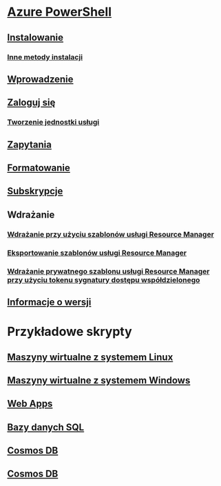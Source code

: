 # [Azure PowerShell](../overview.md)
## [Instalowanie](install-azurerm-ps.md)
### [Inne metody instalacji](../other-install.md)
## [Wprowadzenie](../get-started-azureps.md)
## [Zaloguj się](../authenticate-azureps.md)
### [Tworzenie jednostki usługi](../create-azure-service-principal-azureps.md)
## [Zapytania](../queries-azureps.md)
## [Formatowanie](../formatting-output.md)
## [Subskrypcje](../manage-subscriptions-azureps.md)

## Wdrażanie
### [Wdrażanie przy użyciu szablonów usługi Resource Manager](https://docs.microsoft.com/en-us/azure/azure-resource-manager/resource-group-template-deploy)
### [Eksportowanie szablonów usługi Resource Manager](https://docs.microsoft.com/en-us/azure/azure-resource-manager/resource-manager-export-template-powershell)
### [Wdrażanie prywatnego szablonu usługi Resource Manager przy użyciu tokenu sygnatury dostępu współdzielonego](https://docs.microsoft.com/en-us/azure/azure-resource-manager/resource-manager-powershell-sas-token)

## [Informacje o wersji](release-notes-azureps.md)

# Przykładowe skrypty
## [Maszyny wirtualne z systemem Linux](https://docs.microsoft.com/en-us/azure/virtual-machines/linux/powershell-samples?toc=%2fpowershell%2fmodule%2ftoc.json)
## [Maszyny wirtualne z systemem Windows](https://docs.microsoft.com/en-us/azure/virtual-machines/windows/powershell-samples?toc=%2fpowershell%2fmodule%2ftoc.json)
## [Web Apps](https://docs.microsoft.com/azure/app-service-web/app-service-powershell-samples?toc=%2fpowershell%2fmodule%2ftoc.json)
## [Bazy danych SQL](https://docs.microsoft.com/azure/sql-database/sql-database-powershell-samples?toc=%2fpowershell%2fmodule%2ftoc.json)
## [Cosmos DB](https://docs.microsoft.com/azure/cosmos-db/powershell-samples?toc=%2fpowershell%2fmodules%2ftoc.json)
## [Cosmos DB](https://docs.microsoft.com/azure/cosmos-db/powershell-samples?toc=%2fpowershell%2fmodules%2ftoc.json)
